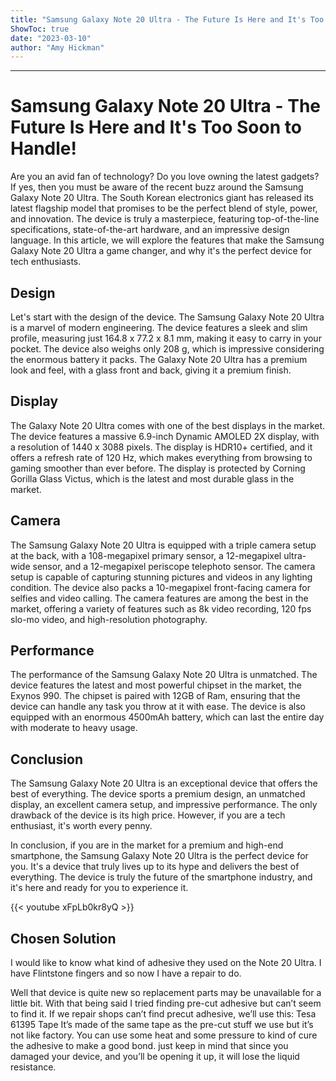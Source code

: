 ```yaml
---
title: "Samsung Galaxy Note 20 Ultra - The Future Is Here and It's Too Soon to Handle!"
ShowToc: true 
date: "2023-03-10"
author: "Amy Hickman"
---
```

*****
# Samsung Galaxy Note 20 Ultra - The Future Is Here and It's Too Soon to Handle!

Are you an avid fan of technology? Do you love owning the latest gadgets? If yes, then you must be aware of the recent buzz around the Samsung Galaxy Note 20 Ultra. The South Korean electronics giant has released its latest flagship model that promises to be the perfect blend of style, power, and innovation. The device is truly a masterpiece, featuring top-of-the-line specifications, state-of-the-art hardware, and an impressive design language. In this article, we will explore the features that make the Samsung Galaxy Note 20 Ultra a game changer, and why it's the perfect device for tech enthusiasts.

## Design

Let's start with the design of the device. The Samsung Galaxy Note 20 Ultra is a marvel of modern engineering. The device features a sleek and slim profile, measuring just 164.8 x 77.2 x 8.1 mm, making it easy to carry in your pocket. The device also weighs only 208 g, which is impressive considering the enormous battery it packs. The Galaxy Note 20 Ultra has a premium look and feel, with a glass front and back, giving it a premium finish.

## Display

The Galaxy Note 20 Ultra comes with one of the best displays in the market. The device features a massive 6.9-inch Dynamic AMOLED 2X display, with a resolution of 1440 x 3088 pixels. The display is HDR10+ certified, and it offers a refresh rate of 120 Hz, which makes everything from browsing to gaming smoother than ever before. The display is protected by Corning Gorilla Glass Victus, which is the latest and most durable glass in the market.

## Camera

The Samsung Galaxy Note 20 Ultra is equipped with a triple camera setup at the back, with a 108-megapixel primary sensor, a 12-megapixel ultra-wide sensor, and a 12-megapixel periscope telephoto sensor. The camera setup is capable of capturing stunning pictures and videos in any lighting condition. The device also packs a 10-megapixel front-facing camera for selfies and video calling. The camera features are among the best in the market, offering a variety of features such as 8k video recording, 120 fps slo-mo video, and high-resolution photography.

## Performance

The performance of the Samsung Galaxy Note 20 Ultra is unmatched. The device features the latest and most powerful chipset in the market, the Exynos 990. The chipset is paired with 12GB of Ram, ensuring that the device can handle any task you throw at it with ease. The device is also equipped with an enormous 4500mAh battery, which can last the entire day with moderate to heavy usage.

## Conclusion

The Samsung Galaxy Note 20 Ultra is an exceptional device that offers the best of everything. The device sports a premium design, an unmatched display, an excellent camera setup, and impressive performance. The only drawback of the device is its high price. However, if you are a tech enthusiast, it's worth every penny.

In conclusion, if you are in the market for a premium and high-end smartphone, the Samsung Galaxy Note 20 Ultra is the perfect device for you. It's a device that truly lives up to its hype and delivers the best of everything. The device is truly the future of the smartphone industry, and it's here and ready for you to experience it.

{{< youtube xFpLb0kr8yQ >}} 



## Chosen Solution
 I would like to know what kind of adhesive they used on the Note 20 Ultra. I have Flintstone fingers and so now I have a repair to do.

 Well that device is quite new so replacement parts may be unavailable for a little bit. With that being said I tried finding pre-cut adhesive but can’t seem to find it. If we repair shops can’t find precut adhesive, we’ll use this: Tesa 61395 Tape
It’s made of the same tape as the pre-cut stuff we use but it’s not like factory. You can use some heat and some pressure to kind of cure the adhesive to make a good bond.
just keep in mind that since you damaged your device, and you’ll be opening it up, it will lose the liquid resistance.




